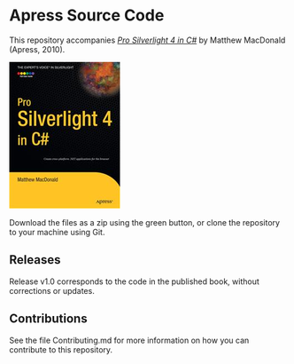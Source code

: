 # Apress Source Code

This repository accompanies [*Pro Silverlight 4 in C#*](http://www.apress.com/9781430229797) by Matthew MacDonald (Apress, 2010).

![Cover image](9781430229797.jpg)

Download the files as a zip using the green button, or clone the repository to your machine using Git.

## Releases

Release v1.0 corresponds to the code in the published book, without corrections or updates.

## Contributions

See the file Contributing.md for more information on how you can contribute to this repository.
